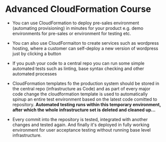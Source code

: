 # Advanced CloudFormation Course

* You can use CloudFormation to deploy pre-sales environment (automating provisioning) in minutes for your product e.g. demo environments for pre-sales or environment for testing etc. 

* You can also use CloudFormaiton to create services such as wordpress hosting, where a customer can self-deploy a new version of wordpress just by clicking a button

* If you push your code to a central repo you can run some simple automated tests such as linting, base syntax checking and other automated processes

* CloudFormation templates fo the production system should be stored in the central repo (infrastructure as Code) and as part of every major code change the cloudformation template is used to automatically spinup an entire test environment based on the latest code comitted to repository. **Automated testing runs within this temporary environment, after which the whole infrastructure set is deleted and cleaned up...**

* Every commit into the repository is tested, integrated with another changes and tested again. And finally it's deployed in fully working environment for user acceptance testing without running base level infrastructure. 

